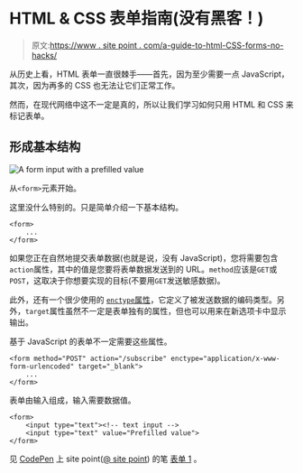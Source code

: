 # HTML & CSS 表单指南(没有黑客！)

> 原文:[https://www . site point . com/a-guide-to-html-CSS-forms-no-hacks/](https://www.sitepoint.com/a-guide-to-html-css-forms-no-hacks/)

从历史上看，HTML 表单一直很棘手——首先，因为至少需要一点 JavaScript，其次，因为再多的 CSS 也无法让它们正常工作。

然而，在现代网络中这不一定是真的，所以让我们学习如何只用 HTML 和 CSS 来标记表单。

## 形成基本结构

![A form input with a prefilled value](../Images/e6ed7138c520f5f06dcb60bd94650a4a.png)

从`<form>`元素开始。

这里没什么特别的。只是简单介绍一下基本结构。

```
<form>
    ...
</form> 
```

如果您正在自然地提交表单数据(也就是说，没有 JavaScript)，您将需要包含`action`属性，其中的值是您要将表单数据发送到的 URL。`method`应该是`GET`或`POST`，这取决于你想要实现的目标(不要用`GET`发送敏感数据)。

此外，还有一个很少使用的 [`enctype`属性](https://www.w3schools.com/tags/att_form_enctype.asp)，它定义了被发送数据的编码类型。另外，`target`属性虽然不一定是表单独有的属性，但也可以用来在新选项卡中显示输出。

基于 JavaScript 的表单不一定需要这些属性。

```
<form method="POST" action="/subscribe" enctype="application/x-www-form-urlencoded" target="_blank">
    ...
</form> 
```

表单由输入组成，输入需要数据值。

```
<form>
    <input type="text"><!-- text input -->
    <input type="text" value="Prefilled value">
</form> 
```

见 [CodePen](https://codepen.io) 上 site point([@ site point](https://codepen.io/SitePoint))
的笔 [表单 1](https://codepen.io/SitePoint/pen/jOqjEqx) 。